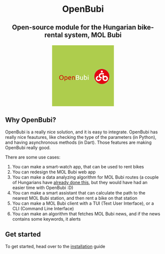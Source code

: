 # <p align="center">OpenBubi</p>

## <p align="center">Open-source module for the Hungarian bike-rental system, MOL Bubi</p>

<p align="center"><img src="logo.png" alt="logo" width="200"/></p>

## Why OpenBubi?

OpenBubi is a really nice solution, and it is easy to integrate. OpenBubi has really nice feautures, like checking the type of the parameters (in Python), and having asynchronous methods (in Dart). Those features are making OpenBubi really good.

There are some use cases:

1. You can make a smart-watch app, that can be used to rent bikes
2. You can redesign the MOL Bubi web app
3. You can make a data analyzing algorithm for MOL Bubi routes (a couple of Hungarians have [already done this](https://dms.sztaki.hu/bubi/), but they would have had an easier time with OpenBubi :D)
4. You can make a smart assistant that can calculate the path to the nearest MOL Bubi station, and then rent a bike on that station
5. You can make a MOL Bubi client with a TUI (Text User Interface), or a CLI (Command Line Interface)
6. You can make an algorithm that fetches MOL Bubi news, and if the news contains some keywords, it alerts

## Get started

To get started, head over to the [installation](installation.md) guide
